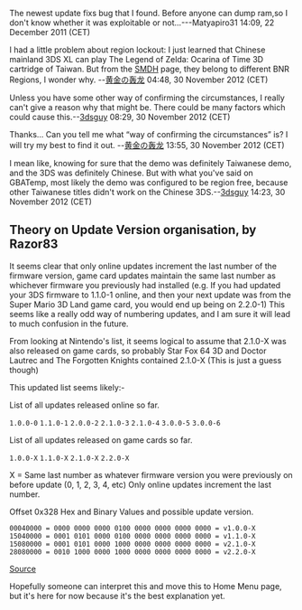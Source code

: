 The newest update fixs bug that I found. Before anyone can dump ram,so I
don't know whether it was exploitable or not...---Matyapiro31 14:09, 22
December 2011 (CET)

I had a little problem about region lockout: I just learned that Chinese
mainland 3DS XL can play The Legend of Zelda: Ocarina of Time 3D
cartridge of Taiwan. But from the [SMDH](SMDH "wikilink") page, they
belong to different BNR Regions, I wonder why.
--[黄金の轰龙](User:黄金の轰龙 "wikilink") 04:48, 30 November 2012 (CET)


Unless you have some other way of confirming the circumstances, I really
can't give a reason why that might be. There could be many factors which
could cause this.--[3dsguy](User:3dsguy "wikilink") 08:29, 30 November
2012 (CET)


Thanks... Can you tell me what “way of confirming the circumstances” is?
I will try my best to find it out.
--[黄金の轰龙](User:黄金の轰龙 "wikilink") 13:55, 30 November 2012 (CET)


I mean like, knowing for sure that the demo was definitely Taiwanese
demo, and the 3DS was definitely Chinese. But with what you've said on
GBATemp, most likely the demo was configured to be region free, because
other Taiwanese titles didn't work on the Chinese
3DS.--[3dsguy](User:3dsguy "wikilink") 14:23, 30 November 2012 (CET)

## Theory on Update Version organisation, by Razor83

It seems clear that only online updates increment the last number of the
firmware version, game card updates maintain the same last number as
whichever firmware you previously had installed (e.g. If you had updated
your 3DS firmware to 1.1.0-1 online, and then your next update was from
the Super Mario 3D Land game card, you would end up being on 2.2.0-1)
This seems like a really odd way of numbering updates, and I am sure it
will lead to much confusion in the future.

From looking at Nintendo's list, it seems logical to assume that 2.1.0-X
was also released on game cards, so probably Star Fox 64 3D and Doctor
Lautrec and The Forgotten Knights contained 2.1.0-X (This is just a
guess though)

This updated list seems likely:-

List of all updates released online so far.

`1.0.0-0`
`1.1.0-1`
`2.0.0-2`
`2.1.0-3`
`2.1.0-4`
`3.0.0-5`
`3.0.0-6`

List of all updates released on game cards so far.

`1.0.0-X`
`1.1.0-X`
`2.1.0-X`
`2.2.0-X`

X = Same last number as whatever firmware version you were previously on
before update (0, 1, 2, 3, 4, etc) Only online updates increment the
last number.

Offset 0x328 Hex and Binary Values and possible update version.

`00040000 = 0000 0000 0000 0100 0000 0000 0000 0000 = v1.0.0-X`
`15040000 = 0001 0101 0000 0100 0000 0000 0000 0000 = v1.1.0-X`
`15080000 = 0001 0101 0000 1000 0000 0000 0000 0000 = v2.1.0-X`
`28080000 = 0010 1000 0000 1000 0000 0000 0000 0000 = v2.2.0-X`

[Source](http://gbatemp.net/topic/308971-3dsexplorer/page__st__90)

Hopefully someone can interpret this and move this to Home Menu page,
but it's here for now because it's the best explanation yet.